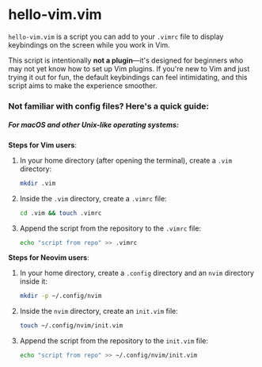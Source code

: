 # hello-vim.vim

`hello-vim.vim` is a script you can add to your `.vimrc` file to display keybindings on the screen while you work in Vim.

This script is intentionally **not a plugin**—it's designed for beginners who may not yet know how to set up Vim plugins. If you're new to Vim and just trying it out for fun, the default keybindings can feel intimidating, and this script aims to make the experience smoother.

### Not familiar with config files? Here's a quick guide:

##### For macOS and other Unix-like operating systems:

**Steps for Vim users**:
1. In your home directory (after opening the terminal), create a `.vim` directory:
    ```bash
    mkdir .vim
    ```
2. Inside the `.vim` directory, create a `.vimrc` file:
    ```bash
    cd .vim && touch .vimrc
    ```
3. Append the script from the repository to the `.vimrc` file:
    ```bash
    echo "script from repo" >> .vimrc
    ```

**Steps for Neovim users**:
1. In your home directory, create a `.config` directory and an `nvim` directory inside it:
    ```bash
    mkdir -p ~/.config/nvim
    ```
2. Inside the `nvim` directory, create an `init.vim` file:
    ```bash
    touch ~/.config/nvim/init.vim
    ```
3. Append the script from the repository to the `init.vim` file:
    ```bash
    echo "script from repo" >> ~/.config/nvim/init.vim
    ```

